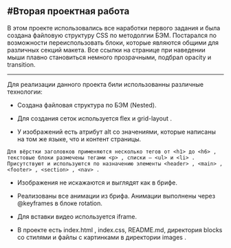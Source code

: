 #Вторая проектная работа
---
В этом проекте использовались все наработки первого задания и была создана файловую структуру CSS по методолгии БЭМ.
Постарался по возможности переиспользовать блоки, которые являются общими для различных секций макета.
Все ссылки на странице при наведении мыши плавно становиться немного прозрачными, подбрал opacity и transition.
___
Для реализации данного проекта били использованны различные технологии:

* Создана файловая структура по БЭМ (Nested).

* Для создания сеток используется flex и grid-layout .

* У изображений есть атрибут alt со значениями, которые написаны на том же языке, что и контент страницы.
```
Для вёрстки заголовков применяются несколько тегов от <h1> до <h6> , текстовые блоки размечены тегами <p> , списки — <ul> и <li> .
Присутствуют и используются по назначению элементы <header> , <main> , <footer> , <section> , <nav> .
```
* Изображения не искажаются и выглядят как в брифе.

* Реализованы все анимации из брифа. Анимации выполнены через @keyframes в блоке rotation.

* Для вставки видео используется iframe.

* В проекте есть index.html , index.css, README.md, директория blocks со стилями и файлы с картинками в директории images .

